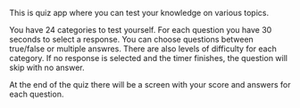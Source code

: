 This is quiz app where you can test your knowledge on various topics.

You have 24 categories to test yourself. For each question you have 30 seconds to select a response. 
You can choose questions between true/false or multiple answres. There are also levels of difficulty for each category.
If no response is selected and the timer finishes, the question will skip with no answer.

At the end of the quiz there will be a screen with your score and answers for each question. 

